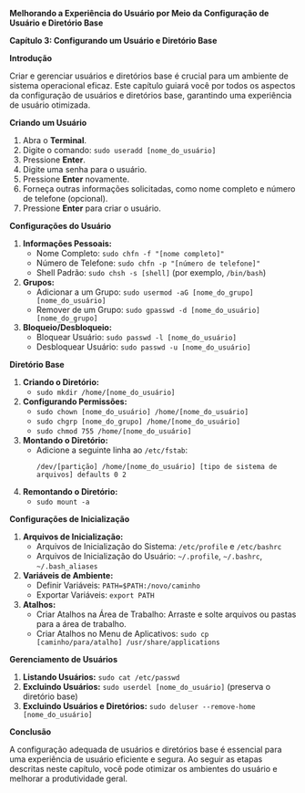 **Melhorando a Experiência do Usuário por Meio da Configuração de Usuário e Diretório Base**

**Capítulo 3: Configurando um Usuário e Diretório Base**

**Introdução**

Criar e gerenciar usuários e diretórios base é crucial para um ambiente de sistema operacional eficaz. Este capítulo guiará você por todos os aspectos da configuração de usuários e diretórios base, garantindo uma experiência de usuário otimizada.

**Criando um Usuário**

1. Abra o **Terminal**.
2. Digite o comando: `sudo useradd [nome_do_usuário]`
3. Pressione **Enter**.
4. Digite uma senha para o usuário.
5. Pressione **Enter** novamente.
6. Forneça outras informações solicitadas, como nome completo e número de telefone (opcional).
7. Pressione **Enter** para criar o usuário.

**Configurações do Usuário**

1. **Informações Pessoais:**
   - Nome Completo: `sudo chfn -f "[nome completo]"`
   - Número de Telefone: `sudo chfn -p "[número de telefone]"`
   - Shell Padrão: `sudo chsh -s [shell]` (por exemplo, `/bin/bash`)
2. **Grupos:**
   - Adicionar a um Grupo: `sudo usermod -aG [nome_do_grupo] [nome_do_usuário]`
   - Remover de um Grupo: `sudo gpasswd -d [nome_do_usuário] [nome_do_grupo]`
3. **Bloqueio/Desbloqueio:**
   - Bloquear Usuário: `sudo passwd -l [nome_do_usuário]`
   - Desbloquear Usuário: `sudo passwd -u [nome_do_usuário]`

**Diretório Base**

1. **Criando o Diretório:**
   - `sudo mkdir /home/[nome_do_usuário]`
2. **Configurando Permissões:**
   - `sudo chown [nome_do_usuário] /home/[nome_do_usuário]`
   - `sudo chgrp [nome_do_grupo] /home/[nome_do_usuário]`
   - `sudo chmod 755 /home/[nome_do_usuário]`
3. **Montando o Diretório:**
   - Adicione a seguinte linha ao `/etc/fstab`:
     ```
     /dev/[partição] /home/[nome_do_usuário] [tipo de sistema de arquivos] defaults 0 2
     ```
4. **Remontando o Diretório:**
   - `sudo mount -a`

**Configurações de Inicialização**

1. **Arquivos de Inicialização:**
   - Arquivos de Inicialização do Sistema: `/etc/profile` e `/etc/bashrc`
   - Arquivos de Inicialização do Usuário: `~/.profile`, `~/.bashrc`, `~/.bash_aliases`
2. **Variáveis de Ambiente:**
   - Definir Variáveis: `PATH=$PATH:/novo/caminho`
   - Exportar Variáveis: `export PATH`
3. **Atalhos:**
   - Criar Atalhos na Área de Trabalho: Arraste e solte arquivos ou pastas para a área de trabalho.
   - Criar Atalhos no Menu de Aplicativos: `sudo cp [caminho/para/atalho] /usr/share/applications`

**Gerenciamento de Usuários**

1. **Listando Usuários:** `sudo cat /etc/passwd`
2. **Excluindo Usuários:** `sudo userdel [nome_do_usuário]` (preserva o diretório base)
3. **Excluindo Usuários e Diretórios:** `sudo deluser --remove-home [nome_do_usuário]`

**Conclusão**

A configuração adequada de usuários e diretórios base é essencial para uma experiência de usuário eficiente e segura. Ao seguir as etapas descritas neste capítulo, você pode otimizar os ambientes do usuário e melhorar a produtividade geral.